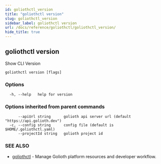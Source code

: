 ```yaml
---
id: goliothctl_version
title: "goliothctl version"
slug: goliothctl_version
sidebar_label: goliothctl version
url: /docs/reference/goliothctl/goliothctl_version/
hide_title: true
---
```

## goliothctl version

Show CLI Version

```
goliothctl version [flags]
```

### Options

```
  -h, --help   help for version
```

### Options inherited from parent commands

```
      --apiUrl string      golioth api server url (default "https://api.golioth.dev")
  -c, --config string      config file (default is $HOME/.goliothctl.yaml)
      --projectId string   golioth project id
```

### SEE ALSO

* [goliothctl](/docs/reference/goliothctl/goliothctl/)	 - Manage Golioth platform resources and developer workflow.


